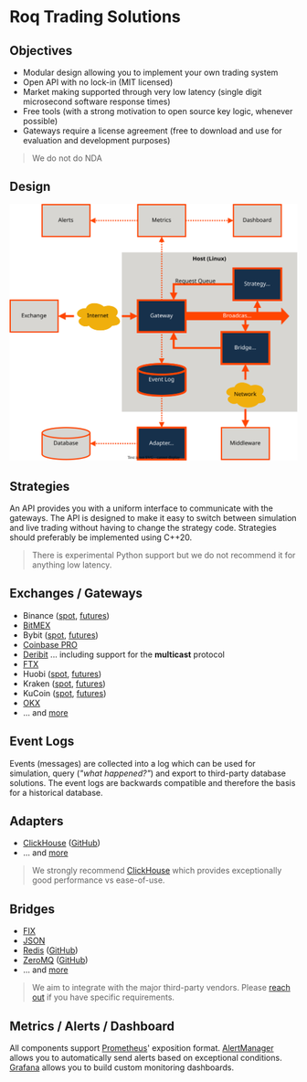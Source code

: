# Roq Trading Solutions

## Objectives

* Modular design allowing you to implement your own trading system
* Open API with no lock-in (MIT licensed)
* Market making supported through very low latency (single digit microsecond software response times)
* Free tools (with a strong motivation to open source key logic, whenever possible)
* Gateways require a license agreement (free to download and use for evaluation and development purposes)

> We do not do NDA


## Design

![Design](/profile/architecture_reference.svg)


## Strategies

An API provides you with a uniform interface to communicate with the gateways.
The API is designed to make it easy to switch between simulation and live trading
without having to change the strategy code.
Strategies should preferably be implemented using C++20.

> There is experimental Python support but we do not recommend it for anything
> low latency.


## Exchanges / Gateways

* Binance ([spot](https://roq-trading.com/docs/reference/gateways/roq-binance/), [futures](https://roq-trading.com/docs/reference/gateways/roq-binance-futures/))
* [BitMEX](https://roq-trading.com/docs/reference/gateways/roq-bitmex/)
* Bybit ([spot](https://roq-trading.com/docs/reference/gateways/roq-bybit/), [futures](https://roq-trading.com/docs/reference/gateways/roq-bybit-futures/))
* [Coinbase PRO](https://roq-trading.com/docs/reference/gateways/roq-coinbase-pro/)
* [Deribit](https://roq-trading.com/docs/reference/gateways/roq-deribit/) ... including support for the **multicast** protocol
* [FTX](https://roq-trading.com/docs/reference/gateways/roq-ftx/)
* Huobi ([spot](https://roq-trading.com/docs/reference/gateways/roq-huobi/), [futures](https://roq-trading.com/docs/reference/gateways/roq-huobi-futures/))
* Kraken ([spot](https://roq-trading.com/docs/reference/gateways/roq-kraken/), [futures](https://roq-trading.com/docs/reference/gateways/roq-kraken-futures/))
* KuCoin ([spot](https://roq-trading.com/docs/reference/gateways/roq-kucoin/), [futures](https://roq-trading.com/docs/reference/gateways/roq-kucoin-futures/))
* [OKX](https://roq-trading.com/docs/reference/gateways/roq-okx/)
* ... and [more](https://roq-trading.com/docs/introduction/gateways/)


## Event Logs

Events (messages) are collected into a log which can be used for simulation,
query (_"what happened?"_) and export to third-party database solutions.
The event logs are backwards compatible and therefore the basis for a historical
database.


## Adapters

* [ClickHouse](https://roq-trading.com/docs/reference/adapters/roq-clickhouse/)
  ([GitHub](https://github.com/roq-trading/roq-clickhouse-adapter))
* ... and [more](https://roq-trading.com/docs/reference/adapters/)

> We strongly recommend [ClickHouse](https://clickhouse.com/) which provides
> exceptionally good performance vs ease-of-use.


## Bridges

* [FIX](https://roq-trading.com/docs/reference/bridges/roq-fix-bridge/)
* [JSON](https://roq-trading.com/docs/reference/bridges/roq-json-bridge/)
* [Redis](https://roq-trading.com/docs/reference/bridges/roq-redis-bridge/)
  ([GitHub](https://github.com/roq-trading/roq-redis-bridge))
* [ZeroMQ](https://roq-trading.com/docs/reference/bridges/roq-zeromq-bridge/)
  ([GitHub](https://github.com/roq-trading/roq-zeromq-bridge))
* ... and [more](https://roq-trading.com/docs/reference/bridges/)

> We aim to integrate with the major third-party vendors.
> Please [reach out](mailto:info@roq-trading.com) if you have specific requirements.


## Metrics / Alerts / Dashboard

All components support [Prometheus](https://prometheus.io/)' exposition format.
[AlertManager](https://prometheus.io/docs/alerting/latest/alertmanager/)
allows you to automatically send alerts based on exceptional conditions.
[Grafana](https://grafana.com/) allows you to build custom monitoring dashboards.
